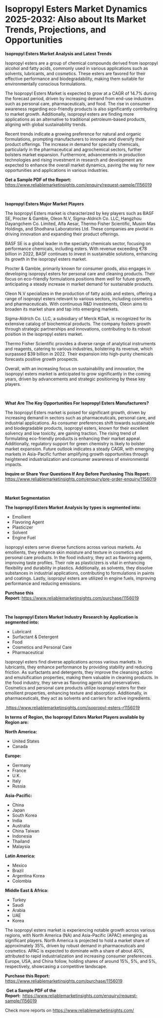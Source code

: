 <p><h1>Isopropyl Esters Market Dynamics 2025-2032: Also about Its Market Trends, Projections, and Opportunities</h1></p><p><strong>Isopropyl Esters Market Analysis and Latest Trends</strong></p>
<p><p>Isopropyl esters are a group of chemical compounds derived from isopropyl alcohol and fatty acids, commonly used in various applications such as solvents, lubricants, and cosmetics. These esters are favored for their effective performance and biodegradability, making them suitable for environmentally conscious formulations.</p><p>The Isopropyl Esters Market is expected to grow at a CAGR of 14.7% during the forecast period, driven by increasing demand from end-use industries such as personal care, pharmaceuticals, and food. The rise in consumer awareness regarding eco-friendly products is also significantly contributing to market growth. Additionally, isopropyl esters are finding more applications as an alternative to traditional petroleum-based products, aligning with global sustainability trends.</p><p>Recent trends indicate a growing preference for natural and organic formulations, prompting manufacturers to innovate and diversify their product offerings. The increase in demand for specialty chemicals, particularly in the pharmaceutical and agrochemical sectors, further bolsters market expansion. Furthermore, advancements in production technologies and rising investment in research and development are expected to enhance the overall market dynamics, paving the way for new opportunities and applications in various industries.</p></p>
<p><strong>Get a Sample PDF of the Report:&nbsp;</strong> <a href="https://www.reliablemarketinsights.com/enquiry/request-sample/1156019?utm_campaign=2183&utm_medium=2&utm_source=Github&utm_content=ia&utm_term=31032025&utm_id=isopropyl-esters">https://www.reliablemarketinsights.com/enquiry/request-sample/1156019</a></p>
<p>&nbsp;</p>
<p><strong>Isopropyl Esters Major Market Players</strong></p>
<p><p>The Isopropyl Esters market is characterized by key players such as BASF SE, Procter & Gamble, Oleon N.V, Sigma-Aldrich Co. LLC, Hangzhou Dayangchem Co. Limited, Alfa Aesar, Thermo Fisher Scientific, Musim Mas Holdings, and Shodhana Laboratories Ltd. These companies are pivotal in driving innovation and expanding their product offerings.</p><p>BASF SE is a global leader in the specialty chemicals sector, focusing on performance chemicals, including esters. With revenue exceeding €78 billion in 2022, BASF continues to invest in sustainable solutions, enhancing its growth in the isopropyl esters market.</p><p>Procter & Gamble, primarily known for consumer goods, also engages in developing isopropyl esters for personal care and cleaning products. Their focus on eco-friendly formulations positions them well for future growth, anticipating a steady increase in market demand for sustainable products.</p><p>Oleon N.V specializes in the production of fatty acids and esters, offering a range of isopropyl esters relevant to various sectors, including cosmetics and pharmaceuticals. With continuous R&D investments, Oleon aims to broaden its market share and tap into emerging markets.</p><p>Sigma-Aldrich Co. LLC, a subsidiary of Merck KGaA, is recognized for its extensive catalog of biochemical products. The company fosters growth through strategic partnerships and innovations, contributing to its robust position in the isopropyl esters market.</p><p>Thermo Fisher Scientific provides a diverse range of analytical instruments and reagents, catering to various industries, bolstering its revenue, which surpassed $39 billion in 2022. Their expansion into high-purity chemicals forecasts positive growth prospects.</p><p>Overall, with an increasing focus on sustainability and innovation, the isopropyl esters market is anticipated to grow significantly in the coming years, driven by advancements and strategic positioning by these key players.</p></p>
<p>&nbsp;</p>
<p><strong>What Are The Key Opportunities For Isopropyl Esters Manufacturers?</strong></p>
<p><p>The Isopropyl Esters market is poised for significant growth, driven by increasing demand in sectors such as pharmaceuticals, personal care, and industrial applications. As consumer preferences shift towards sustainable and biodegradable products, isopropyl esters, known for their excellent solvency and low toxicity, are gaining traction. The rising trend of formulating eco-friendly products is enhancing their market appeal. Additionally, regulatory support for green chemistry is likely to bolster market expansion. Future outlook indicates a steady CAGR, with emerging markets in Asia-Pacific further amplifying growth opportunities through heightened industrialization and consumer awareness of environmental impacts.</p></p>
<p><strong>Inquire or Share Your Questions If Any Before Purchasing This Report:</strong> <a href="https://www.reliablemarketinsights.com/enquiry/pre-order-enquiry/1156019?utm_campaign=2183&utm_medium=2&utm_source=Github&utm_content=ia&utm_term=31032025&utm_id=isopropyl-esters">https://www.reliablemarketinsights.com/enquiry/pre-order-enquiry/1156019</a></p>
<p>&nbsp;</p>
<p><strong>Market Segmentation</strong></p>
<p><strong>The Isopropyl Esters Market Analysis by types is segmented into:</strong></p>
<p><ul><li>Emollient</li><li>Flavoring Agent</li><li>Plasticizer</li><li>Solvent</li><li>Engine Fuel</li></ul></p>
<p><p>Isopropyl esters serve diverse functions across various markets. As emollients, they enhance skin moisture and texture in cosmetics and personal care products. In the food industry, they act as flavoring agents, improving taste profiles. Their role as plasticizers is vital in enhancing flexibility and durability in plastics. Additionally, as solvents, they dissolve substances in industrial applications, contributing to formulations in paints and coatings. Lastly, isopropyl esters are utilized in engine fuels, improving performance and reducing emissions.</p></p>
<p><strong>Purchase this Report:&nbsp;</strong><a href="https://www.reliablemarketinsights.com/purchase/1156019?utm_campaign=2183&utm_medium=2&utm_source=Github&utm_content=ia&utm_term=31032025&utm_id=isopropyl-esters">https://www.reliablemarketinsights.com/purchase/1156019</a></p>
<p>&nbsp;</p>
<p><strong>The Isopropyl Esters Market Industry Research by Application is segmented into:</strong></p>
<p><ul><li>Lubricant</li><li>Surfactant & Detergent</li><li>Food</li><li>Cosmetics and Personal Care</li><li>Pharmaceutical</li></ul></p>
<p><p>Isopropyl esters find diverse applications across various markets. In lubricants, they enhance performance by providing stability and reducing friction. As surfactants and detergents, they improve the cleansing action and emulsification properties, making them valuable in cleaning products. In the food industry, they serve as flavoring agents and preservatives. Cosmetics and personal care products utilize isopropyl esters for their emollient properties, enhancing texture and absorption. Additionally, in pharmaceuticals, they act as solvents and carriers for active ingredients.</p></p>
<p><a href="https://www.reliablemarketinsights.com/isopropyl-esters-r1156019?utm_campaign=2183&utm_medium=2&utm_source=Github&utm_content=ia&utm_term=31032025&utm_id=isopropyl-esters">&nbsp;https://www.reliablemarketinsights.com/isopropyl-esters-r1156019</a></p>
<p><strong>In terms of Region, the Isopropyl Esters Market Players available by Region are:</strong></p>
<p>
    <p> <strong> North America: </strong>
        <ul>
            <li>United States</li>
            <li>Canada</li>
        </ul>
        </p> 
    <p> <strong> Europe: </strong>
        <ul>
            <li>Germany</li>
            <li>France</li>
            <li>U.K.</li>
            <li>Italy</li>
            <li>Russia</li>
        </ul>
        </p> 
    <p> <strong> Asia-Pacific: </strong>
        <ul>
            <li>China</li>
            <li>Japan</li>
            <li>South Korea</li>
            <li>India</li>
            <li>Australia</li>
            <li>China Taiwan</li>
            <li>Indonesia</li>
            <li>Thailand</li>
            <li>Malaysia</li>
        </ul>
        </p> 
    <p> <strong> Latin America: </strong>
        <ul>
            <li>Mexico</li>
            <li>Brazil</li>
            <li>Argentina Korea</li>
            <li>Colombia</li>
        </ul>
        </p> 
    <p> <strong> Middle East & Africa: </strong>
        <ul>
            <li>Turkey</li>
            <li>Saudi</li>
            <li>Arabia</li>
            <li>UAE</li>
            <li>Korea</li>
        </ul>
    </p>
    </p>
<p><p>The isopropyl esters market is experiencing notable growth across various regions, with North America (NA) and Asia-Pacific (APAC) emerging as significant players. North America is projected to hold a market share of approximately 35%, driven by robust demand in pharmaceuticals and cosmetics. APAC is expected to dominate with a share of about 40%, attributed to rapid industrialization and increasing consumer preferences. Europe, USA, and China follow, holding shares of around 15%, 5%, and 5%, respectively, showcasing a competitive landscape.</p></p>
<p><strong>Purchase this Report: </strong><a href="https://www.reliablemarketinsights.com/purchase/1156019?utm_campaign=2183&utm_medium=2&utm_source=Github&utm_content=ia&utm_term=31032025&utm_id=isopropyl-esters">https://www.reliablemarketinsights.com/purchase/1156019</a></p>
<p>&nbsp;<strong>Get a Sample PDF of the Report:&nbsp;&nbsp;</strong><a href="https://www.reliablemarketinsights.com/enquiry/request-sample/1156019?utm_campaign=2183&utm_medium=2&utm_source=Github&utm_content=ia&utm_term=31032025&utm_id=isopropyl-esters">https://www.reliablemarketinsights.com/enquiry/request-sample/1156019</a></p>
<p><strong></strong></p>
<p>Check more reports on <a href="https://www.reliablemarketinsights.com/?utm_campaign=2183&utm_medium=2&utm_source=Github&utm_content=ia&utm_term=31032025&utm_id=isopropyl-esters">https://www.reliablemarketinsights.com/</a></p>